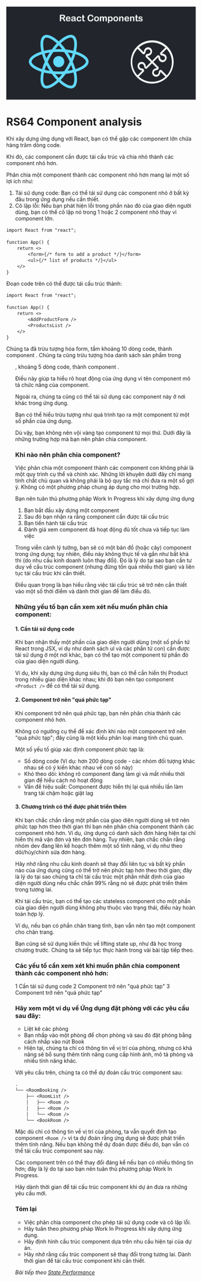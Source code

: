 
![Create-HTML-1](images/components.jpg) 

# RS64 Component analysis

Khi xây dựng ứng dụng với React, bạn có thể gặp các component lớn chứa hàng trăm dòng code.

Khi đó, các component cần được tái cấu trúc và chia nhỏ thành các component nhỏ hơn.

Phân chia một component thành các component nhỏ hơn mang lại một số lợi ích như:

1. Tái sử dụng code: Bạn có thể tái sử dụng các component nhỏ ở bất kỳ đâu trong ứng dụng nếu cần thiết.
2. Cô lập lỗi: Nếu bạn phát hiện lỗi trong phần nào đó của giao diện người dùng, bạn có thể cô lập nó trong 1 hoặc 2 component nhỏ thay vì component lớn.

```
import React from "react";

function App() {
    return <>
        <form>{/* form to add a product */}</form>
        <ul>{/* list of products */}</ul>
    </>
}
```

Đoạn code trên có thể được tái cấu trúc thành:

```
import React from "react";

function App() {
    return <>
        <AddProductForm />
        <ProductsList />
    </>
}
```

Chúng ta đã trừu tượng hóa form, tầm khoảng 10 dòng code, thành component <AddProductForm>. Chúng ta cũng trừu tượng hóa danh sách sản phẩm trong <ul>, khoảng 5 dòng code, thành component <ProductsList />.

Điều này giúp ta hiểu rõ hoạt động của ứng dụng vì tên component mô tả chức năng của component.

Ngoài ra, chúng ta cũng có thể tái sử dụng các component này ở nơi khác trong ứng dụng.

Bạn có thể hiểu trừu tượng như quá trình tạo ra một component từ một số phần của ứng dụng.

Dù vậy, bạn không nên vội vàng tạo component từ mọi thứ. Dưới đây là những trường hợp mà bạn nên phân chia component.

### Khi nào nên phân chia component?

Việc phân chia một component thành các component con không phải là một quy trình cụ thể và chính xác. Những lời khuyên dưới đây chỉ mang tính chất chủ quan và không phải là bộ quy tắc mà chỉ đưa ra một số gợi ý. Không có một phương pháp chung áp dụng cho mọi trường hợp.

Bạn nên tuân thủ phương pháp Work In Progress khi xây dựng ứng dụng

1. Bạn bắt đầu xây dựng một component
2. Sau đó bạn nhận ra rằng component cần được tái cấu trúc
3. Bạn tiến hành tái cấu trúc
4. Đánh giá xem component đã hoạt động đủ tốt chưa và tiếp tục làm việc

Trong viễn cảnh lý tưởng, bạn sẽ có một bản đồ (hoặc cây) component trong ứng dụng; tuy nhiên, điều này không thực tế và gần như bất khả thi (do nhu cầu kinh doanh luôn thay đổi). Đó là lý do tại sao bạn cần tư duy về cấu trúc component (nhưng đừng tốn quá nhiều thời gian) và liên tục tái cấu trúc khi cần thiết.

Điều quan trọng là bạn hiểu rằng việc tái cấu trúc sẽ trở nên cần thiết vào một số thời điểm và dành thời gian để làm điều đó.

### Những yếu tố bạn cần xem xét nếu muốn phân chia component:

#### 1. Cần tái sử dụng code

Khi bạn nhận thấy một phần của giao diện người dùng (một số phần tử React trong JSX, ví dụ như danh sách ul và các phần tử con) cần được tái sử dụng ở một nơi khác, bạn có thể tạo một component từ phần đó của giao diện người dùng.

Ví dụ, khi xây dựng ứng dụng siêu thị, bạn có thể cần hiển thị Product trong nhiều giao diện khác nhau; khi đó bạn nên tạo component `<Product />` để có thể tái sử dụng.

#### 2. Component trở nên "quá phức tạp"

Khi component trở nên quá phức tạp, bạn nên phân chia thành các component nhỏ hơn.

Không có ngưỡng cụ thể để xác định khi nào một component trở nên "quá phức tạp"; đây cũng là một kiểu phân loại mang tính chủ quan.

Một số yếu tố giúp xác định component phức tạp là:

- Số dòng code (Ví dụ: hơn 200 dòng code - các nhóm đối tượng khác nhau sẽ có ý kiến khác nhau về con số này)
- Khó theo dõi: không rõ component đang làm gì và mất nhiều thời gian để hiểu cách nó hoạt động
- Vấn đề hiệu suất: Component được hiển thị lại quá nhiều lần làm trang tải chậm hoặc giật lag

#### 3. Chương trình có thể được phát triển thêm

Khi bạn chắc chắn rằng một phần của giao diện người dùng sẽ trở nên phức tạp hơn theo thời gian thì bạn nên phân chia component thành các component nhỏ hơn. Ví dụ, ứng dụng có danh sách đơn hàng hiện tại chỉ hiển thị mã vận đơn và tên đơn hàng. Tuy nhiên, bạn chắc chắn rằng nhóm dev đang lên kế hoạch thêm một số tính năng, ví dụ như theo dõi/hủy/chỉnh sửa đơn hàng.

Hãy nhớ rằng nhu cầu kinh doanh sẽ thay đổi liên tục và bất kỳ phần nào của ứng dụng cũng có thể trở nên phức tạp hơn theo thời gian; đây là lý do tại sao chúng ta chỉ tái cấu trúc một phần nhất định của giao diện người dùng nếu chắc chắn 99% rằng nó sẽ được phát triển thêm trong tương lai.

Khi tái cấu trúc, bạn có thể tạo các stateless component cho một phần của giao diện người dùng không phụ thuộc vào trạng thái, điều này hoàn toàn hợp lý.

Ví dụ, nếu bạn có phần chân trang tĩnh, bạn vẫn nên tạo một component cho chân trang.

Bạn cũng sẽ sử dụng kiến thức về lifting state up, như đã học trong chương trước. Chúng ta sẽ tiếp tục thực hành trong vài bài tập tiếp theo.

### Các yếu tố cần xem xét khi muốn phân chia component thành các component nhỏ hơn:

1 Cần tái sử dụng code
2 Component trở nên "quá phức tạp"
3 Component trở nên "quá phức tạp"

### Hãy xem một ví dụ về Ứng dụng đặt phòng với các yêu cầu sau đây:

- Liệt kê các phòng
- Bạn nhấp vào một phòng để chọn phòng và sau đó đặt phòng bằng cách nhấp vào nút Book
- Hiện tại, chúng ta chỉ có thông tin về vị trí của phòng, nhưng có khả năng sẽ bổ sung thêm tính năng cung cấp hình ảnh, mô tả phòng và nhiều tính năng khác.

Với yêu cầu trên, chúng ta có thể dự đoán cấu trúc component sau:

```
. 
└── <RoomBooking />
    ├── <RoomList />
    │   ├── <Room />
    │   ├── <Room />
    │   └── <Room />
    └── <BookRoom />
```

Mặc dù chỉ có thông tin về vị trí của phòng, ta vẫn quyết định tạo component `<Room />` vì ta dự đoán rằng ứng dụng sẽ được phát triển thêm tính năng. Nếu bạn không thể dự đoán được điều đó, bạn vẫn có thể tái cấu trúc component sau này.

Các component trên có thể thay đổi đáng kể nếu bạn có nhiều thông tin hơn; đây là lý do tại sao bạn nên tuân thủ phương pháp Work In Progress. 

Hãy dành thời gian để tái cấu trúc component khi dự án đưa ra những yêu cầu mới.

### Tóm lại

- Việc phân chia component cho phép tái sử dụng code và cô lập lỗi.
- Hãy tuân theo phương pháp Work In Progress khi xây dựng ứng dụng.
- Hãy định hình cấu trúc component dựa trên nhu cầu hiện tại của dự án.
- Hãy nhớ rằng cấu trúc component sẽ thay đổi trong tương lai. Dành thời gian để tái cấu trúc component khi cần thiết.

*Bài tiếp theo [State Performance](/lesson/session/session_065_state_performance.md)*